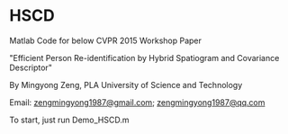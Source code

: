 # HSCD

Matlab Code for below CVPR 2015 Workshop Paper

"Efficient Person Re-identification by Hybrid Spatiogram and Covariance Descriptor"

By Mingyong Zeng, PLA University of Science and Technology

Email: zengmingyong1987@gmail.com; zengmingyong1987@qq.com

To start, just run Demo_HSCD.m

